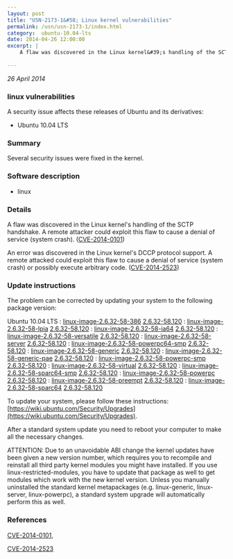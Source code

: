```yaml
---
layout: post
title: "USN-2173-1&#58; Linux kernel vulnerabilities"
permalink: /usn/usn-2173-1/index.html
category:  ubuntu-10.04-lts
date: 2014-04-26 12:00:00
excerpt: |
    A flaw was discovered in the Linux kernel&#39;s handling of the SCTP handshake. A remote attacker could exploit this flaw to cause a denial of service (system crash). ([CVE-2014-0101](http://people.ubuntu.com/~ubuntu-security/cve/CVE-2014-0101))
    
--- 
```

 
 

*26 April 2014*

### linux vulnerabilities

A security issue affects these releases of Ubuntu and its derivatives:

* Ubuntu 10.04 LTS

### Summary

Several security issues were fixed in the kernel. 

### Software description

* linux 

### Details

A flaw was discovered in the Linux kernel&#39;s handling of the SCTP handshake. A remote attacker could exploit this flaw to cause a denial of service (system crash). ([CVE-2014-0101](http://people.ubuntu.com/~ubuntu-security/cve/CVE-2014-0101))

An error was discovered in the Linux kernel&#39;s DCCP protocol support. A remote attacked could exploit this flaw to cause a denial of service (system crash) or possibly execute arbitrary code. ([CVE-2014-2523](http://people.ubuntu.com/~ubuntu-security/cve/CVE-2014-2523)) 

### Update instructions

The problem can be corrected by updating your system to the following package version:

Ubuntu 10.04 LTS
 : [linux-image-2.6.32-58-386](https://launchpad.net/ubuntu/+source/linux) <span> [2.6.32-58.120](https://launchpad.net/ubuntu/+source/linux/2.6.32-58.120) </span> 
 : [linux-image-2.6.32-58-lpia](https://launchpad.net/ubuntu/+source/linux) <span> [2.6.32-58.120](https://launchpad.net/ubuntu/+source/linux/2.6.32-58.120) </span> 
 : [linux-image-2.6.32-58-ia64](https://launchpad.net/ubuntu/+source/linux) <span> [2.6.32-58.120](https://launchpad.net/ubuntu/+source/linux/2.6.32-58.120) </span> 
 : [linux-image-2.6.32-58-versatile](https://launchpad.net/ubuntu/+source/linux) <span> [2.6.32-58.120](https://launchpad.net/ubuntu/+source/linux/2.6.32-58.120) </span> 
 : [linux-image-2.6.32-58-server](https://launchpad.net/ubuntu/+source/linux) <span> [2.6.32-58.120](https://launchpad.net/ubuntu/+source/linux/2.6.32-58.120) </span> 
 : [linux-image-2.6.32-58-powerpc64-smp](https://launchpad.net/ubuntu/+source/linux) <span> [2.6.32-58.120](https://launchpad.net/ubuntu/+source/linux/2.6.32-58.120) </span> 
 : [linux-image-2.6.32-58-generic](https://launchpad.net/ubuntu/+source/linux) <span> [2.6.32-58.120](https://launchpad.net/ubuntu/+source/linux/2.6.32-58.120) </span> 
 : [linux-image-2.6.32-58-generic-pae](https://launchpad.net/ubuntu/+source/linux) <span> [2.6.32-58.120](https://launchpad.net/ubuntu/+source/linux/2.6.32-58.120) </span> 
 : [linux-image-2.6.32-58-powerpc-smp](https://launchpad.net/ubuntu/+source/linux) <span> [2.6.32-58.120](https://launchpad.net/ubuntu/+source/linux/2.6.32-58.120) </span> 
 : [linux-image-2.6.32-58-virtual](https://launchpad.net/ubuntu/+source/linux) <span> [2.6.32-58.120](https://launchpad.net/ubuntu/+source/linux/2.6.32-58.120) </span> 
 : [linux-image-2.6.32-58-sparc64-smp](https://launchpad.net/ubuntu/+source/linux) <span> [2.6.32-58.120](https://launchpad.net/ubuntu/+source/linux/2.6.32-58.120) </span> 
 : [linux-image-2.6.32-58-powerpc](https://launchpad.net/ubuntu/+source/linux) <span> [2.6.32-58.120](https://launchpad.net/ubuntu/+source/linux/2.6.32-58.120) </span> 
 : [linux-image-2.6.32-58-preempt](https://launchpad.net/ubuntu/+source/linux) <span> [2.6.32-58.120](https://launchpad.net/ubuntu/+source/linux/2.6.32-58.120) </span> 
 : [linux-image-2.6.32-58-sparc64](https://launchpad.net/ubuntu/+source/linux) <span> [2.6.32-58.120](https://launchpad.net/ubuntu/+source/linux/2.6.32-58.120) </span> 

To update your system, please follow these instructions: [https://wiki.ubuntu.com/Security/Upgrades](https://wiki.ubuntu.com/Security/Upgrades).

After a standard system update you need to reboot your computer to make all the necessary changes.

ATTENTION: Due to an unavoidable ABI change the kernel updates have been given a new version number, which requires you to recompile and reinstall all third party kernel modules you might have installed. If you use linux-restricted-modules, you have to update that package as well to get modules which work with the new kernel version. Unless you manually uninstalled the standard kernel metapackages (e.g. linux-generic, linux-server, linux-powerpc), a standard system upgrade will automatically perform this as well. 

### References

 
 [CVE-2014-0101](http://people.ubuntu.com/~ubuntu-security/cve/CVE-2014-0101), 

 [CVE-2014-2523](http://people.ubuntu.com/~ubuntu-security/cve/CVE-2014-2523)
 

